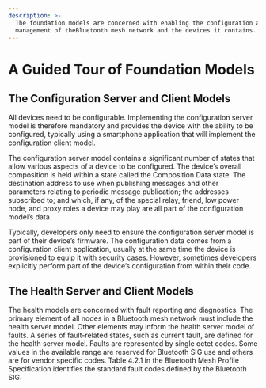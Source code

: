 ```yaml
---
description: >-
  The foundation models are concerned with enabling the configuration and
  management of theBluetooth mesh network and the devices it contains.
---
```


# A Guided Tour of Foundation Models

## The Configuration Server and Client Models

All devices need to be configurable. Implementing the configuration server model is therefore mandatory and provides the device with the ability to be configured, typically using a smartphone application that will implement the configuration client model. 

The configuration server model contains a significant number of states that allow various aspects of a device to be configured. The device’s overall composition is held within a state called the Composition Data state. The destination address to use when publishing messages and other parameters relating to periodic message publication; the addresses subscribed to; and which, if any, of the special relay, friend, low power node, and proxy roles a device may play are all part of the configuration model’s data. 

Typically, developers only need to ensure the configuration server model is part of their device’s firmware. The configuration data comes from a configuration client application, usually at the same time the device is provisioned to equip it with security cases. However, sometimes developers explicitly perform part of the device’s configuration from within their code.

## The Health Server and Client Models

The health models are concerned with fault reporting and diagnostics. The primary element of all nodes in a Bluetooth mesh network must include the health server model. Other elements may inform the health server model of faults. A series of fault-related states, such as current fault, are defined for the health server model. Faults are represented by single octet codes. Some values in the available range are reserved for Bluetooth SIG use and others are for vendor specific codes. Table 4.2.1 in the Bluetooth Mesh Profile Specification identifies the standard fault codes defined by the Bluetooth SIG.

